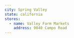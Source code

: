 ```yaml
---
city: Spring Valley
state: california
stores:
  - name: Valley Farm Markets
    address: 9040 Campo Road
---
```

